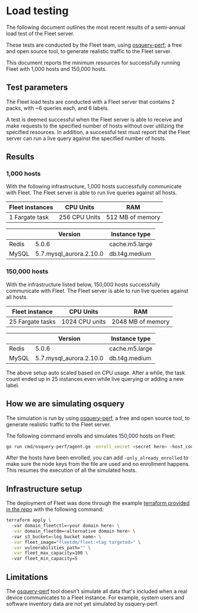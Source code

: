 # Load testing

The following document outlines the most recent results of a semi-annual load test of the Fleet server. 

These tests are conducted by the Fleet team, using [osquery-perf](https://github.com/fleetdm/fleet/tree/main/cmd/osquery-perf); a free and open source tool, to generate realistic traffic to the Fleet server.

This document reports the minimum resources for successfully running Fleet with 1,000 hosts and 150,000 hosts.

## Test parameters

The Fleet load tests are conducted with a Fleet server that contains 2 packs, with ~6 queries each, and 6 labels.

A test is deemed successful when the Fleet server is able to receive and make requests to the specified number of hosts without over utilizing the specified resources. In addition, a successful test must report that the Fleet server can run a live query against the specified number of hosts.

## Results

### 1,000 hosts

With the following infrastructure, 1,000 hosts successfully communicate with Fleet. The Fleet server is able to run live queries against all hosts.

|Fleet instances| CPU Units       |RAM             |
|-------|-------------------------|----------------|
| 1 Fargate task | 256 CPU Units  |512 MB of memory|

|&#8203;| Version                 |Instance type |
|-------|-------------------------|--------------|
| Redis | 5.0.6                   |cache.m5.large|
| MySQL | 5.7.mysql_aurora.2.10.0 | db.t4g.medium|

### 150,000 hosts

With the infrastructure listed below, 150,000 hosts successfully communicate with Fleet. The Fleet server is able to run live queries against all hosts.

|Fleet instance | CPU Units       |RAM             |
|-------|-------------------------|----------------|
| 25 Fargate tasks | 1024 CPU units  |2048 MB of memory|

|&#8203;| Version                 |Instance type |
|-------|-------------------------|--------------|
| Redis | 5.0.6                   |cache.m5.large|
| MySQL | 5.7.mysql_aurora.2.10.0 | db.t4g.medium|

The above setup auto scaled based on CPU usage. After a while, the task count ended up in 25 instances even while live querying or adding a new label.

## How we are simulating osquery

The simulation is run by using [osquery-perf](https://github.com/fleetdm/fleet/tree/main/cmd/osquery-perf), a free and open source tool, to generate realistic traffic to the Fleet server.

The following command enrolls and simulates 150,000 hosts on Fleet:

```bash
go run cmd/osquery-perf/agent.go -enroll_secret <secret here> -host_count 150000 -server_url <server URL here> -node_key_file nodekeys
```

After the hosts have been enrolled, you can add `-only_already_enrolled` to make sure the node keys from the file are used and no enrollment happens. This resumes the execution of all the simulated hosts.

## Infrastructure setup

The deployment of Fleet was done through the example [terraform provided in the repo](https://github.com/fleetdm/fleet/tree/main/tools/terraform) with the following command:

```bash
terraform apply \ 
  -var domain_fleetctl=<your domain here> \
  -var domain_fleetdm=<alternative domain here> \ 
  -var s3_bucket=<log bucket name> \
  -var fleet_image="fleetdm/fleet:<tag targeted>" \
  -var vulnerabilities_path="" \
  -var fleet_max_capacity=100 \ 
  -var fleet_min_capacity=5
```

## Limitations

The [osquery-perf](https://github.com/fleetdm/fleet/tree/main/cmd/osquery-perf) tool doesn't simulate all data that's included when a real device communicates to a Fleet instance. For example, system users and software inventory data are not yet simulated by osquery-perf.

<meta name="pageOrderInSection" value="500">